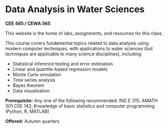 # Data Analysis in Water Sciences

**CEE 465 / CEWA 565**

This website is the home of labs, assignments, and resources for this class.

This course covers fundamental topics related to data analysis using modern computer techniques, with applications to water sciences (but techniques are applicable to many science disciplines), including:
 * Statistical inference testing and error estimation
 * Linear and quantile-based regression models
 * Monte Carlo simulation
 * Time series analysis
 * Bayes theorem
 * Data visualization 

**Prerequisite:** Any one of the following recommended: IND E 315; AMATH 301 CSE 142; Knowledge of basic statistics and computer programming (Python, R, MATLAB)

**Offered:** Autumn quarters






